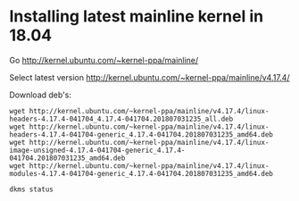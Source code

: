 # Installing latest mainline kernel in 18.04

Go http://kernel.ubuntu.com/~kernel-ppa/mainline/

Select latest version http://kernel.ubuntu.com/~kernel-ppa/mainline/v4.17.4/

Download deb's:

```
wget http://kernel.ubuntu.com/~kernel-ppa/mainline/v4.17.4/linux-headers-4.17.4-041704_4.17.4-041704.201807031235_all.deb
wget http://kernel.ubuntu.com/~kernel-ppa/mainline/v4.17.4/linux-headers-4.17.4-041704-generic_4.17.4-041704.201807031235_amd64.deb
wget http://kernel.ubuntu.com/~kernel-ppa/mainline/v4.17.4/linux-image-unsigned-4.17.4-041704-generic_4.17.4-041704.201807031235_amd64.deb
wget http://kernel.ubuntu.com/~kernel-ppa/mainline/v4.17.4/linux-modules-4.17.4-041704-generic_4.17.4-041704.201807031235_amd64.deb

dkms status
```


